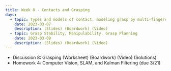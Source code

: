 ```yaml
---
title: Week 8 - Contacts and Grasping
days:
  - topic: Types and models of contact, modeling grasp by multi-fingered hands
    date: 2023-03-07
    description: (Slides) (Boardwork) (Video)  
  - topic: Grasp Stability, Manipulability, Grasp Planning
    date: 2023-03-09
    description: (Slides) (Boardwork) (Video) 
---
```


- Discussion 8: Grasping (Worksheet) (Boardwork) (Video) (Solutions)
- Homework 4: Computer Vision, SLAM, and Kalman Filtering (due 3/21)

<a id="Week9"></a>
